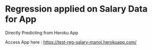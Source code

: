 # Regression applied on Salary Data for App

Directly Predicting from Heroku App


Access App here  : https://test-reg-salary-manoj.herokuapp.com/
